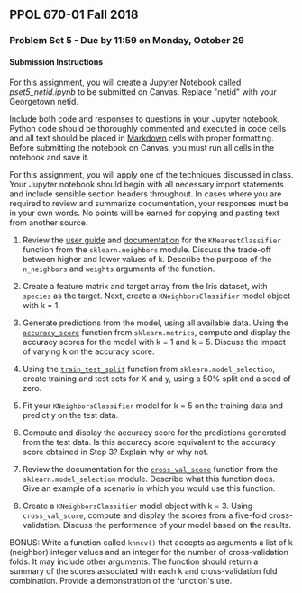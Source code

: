 ## PPOL 670-01 Fall 2018
### Problem Set 5 - Due by 11:59 on Monday, October 29

#### Submission Instructions 
For this assignment, you will create a Jupyter Notebook called *pset5_netid.ipynb* to be submitted on Canvas. Replace "netid" with your Georgetown netid. 

Include both code and responses to questions in your Jupyter notebook.  Python code should be thoroughly commented and executed in code cells and all text should be placed in [Markdown](https://www.markdownguide.org/) cells with proper formatting.  Before submitting the notebook on Canvas, you must run all cells in the notebook and save it.

For this assignment, you will apply one of the techniques discussed in class.  Your Jupyter notebook should begin with all necessary import statements and include sensible section headers throughout. In cases where you are required to review and summarize documentation, your responses must be in your own words.  No points will be earned for copying and pasting text from another source.

 1. Review the [user guide](http://scikit-learn.org/stable/modules/neighbors.html#classification) and [documentation](http://scikit-learn.org/stable/modules/generated/sklearn.neighbors.KNeighborsClassifier.html) for the `KNearestClassifier` function from the `sklearn.neighbors` module.  Discuss the trade-off between higher and lower values of k.  Describe the purpose of the `n_neighbors` and `weights` arguments of the function.

 2. Create a feature matrix and target array from the Iris dataset, with `species` as the target. Next, create a `KNeighborsClassifier` model object with k = 1.  

 3. Generate predictions from the model, using all available data. Using the [`accuracy_score`](http://scikit-learn.org/stable/modules/model_evaluation.html#accuracy-score) function from `sklearn.metrics`, compute and display the accuracy scores for the model with k = 1 and k = 5. Discuss the impact of varying k on the accuracy score.  

 4. Using the [`train_test_split`](http://scikit-learn.org/stable/modules/generated/sklearn.model_selection.train_test_split.html) function from `sklearn.model_selection`, create training and test sets for X and y, using a 50% split and a seed of zero.  

 5. Fit your `KNeighborsClassifier` model for k = 5 on the training data and predict y on the test data.

 6. Compute and display the accuracy score for the predictions generated from the test data.  Is this accuracy score equivalent to the accuracy score obtained in Step 3?  Explain why or why not.

 7. Review the documentation for the [`cross_val_score`](http://scikit-learn.org/stable/modules/generated/sklearn.model_selection.cross_val_score.html#sklearn.model_selection.cross_val_score) function from the `sklearn.model_selection` module.  Describe what this function does.  Give an example of a scenario in which you would use this function. 

 8. Create a `KNeighborsClassifier` model object with k = 3. Using `cross_val_score`, compute and display the scores from a five-fold cross-validation. Discuss the performance of your model based on the results.  

BONUS: Write a function called `knncv()` that accepts as arguments a list of k (neighbor) integer values and an integer for the number of cross-validation folds.  It may include other arguments.  The function should return a summary of the scores associated with each k and cross-validation fold combination.  Provide a demonstration of the function's use.                                                 





